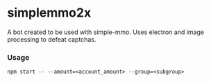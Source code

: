 # simplemmo2x
A bot created to be used with simple-mmo. Uses electron and image processing to defeat captchas.


### Usage

`npm start -- --amount=<account_amount> --group=<subgroup>`
